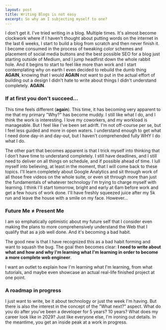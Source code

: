 ```yaml
---
layout: post
title: Writing Blogs is not easy
excerpt: So why am I subjecting myself to one?
---
```



I don't get it. I've tried writing in a blog. Multiple times. It's almost become clockwork where if I haven't thought about putting words on the internet in the last 6 weeks, I start to build a blog from scratch and then never finish it. I become consumed in the process of tweaking color schemes and placement of social media buttons and the best possible SEO for a blog just starting outside of Medium, and I jump headfirst down the whole rabbit hole. And it begins to start to feel like more than work and I start contemplating why on earth I even decided to rebuild the dumb thing **AGAIN**, knowing that I would **AGAIN** not want to put in the actual effort of building out a design I didn't hate to write about things I didn't understand completely. **AGAIN**.

### If at first you don't succeed...

This time feels different (**again**). This time, it has becoming very apparent to me that my primary "Why?" has become muddy. I still like what I do, and I think the work is interesting. I love my coworkers, and my workload is manageable. But I feel like I've been set adrift. I'm not off-course per se, but I feel less guided and more in open waters. I understand enough to get what I need done day-in and day-out, but I haven't comprehended fully WHY I do what I do.

The other part that becomes apparent is that I trick myself into thinking that I don't have time to understand completely. I still have deadlines, and I still need to deliver on all things on schedule, and if possible ahead of time. I lull myself into believing, at least in the moment, that I will come back to these topics. I'll learn completely about Google Analytics and sit through work of all those free videos on the whole suite, or even sit through more than just the fundamentals of whatever technology I'm trying to charge myself with learning. I think I'll start tomorrow, bright and early at 6am before work and get a few hours of work done. I'll have freshly squeezed juice after my 5k run and leave the house with a smile on my face. However...

### Future Me ≠ Present Me

I am so emphatically optimistic about my future self that I consider even making the plans to more comprehensively understand the Web that I qualify that as a job well done. And it's becoming a bad habit.

The good new is that I have recognized this as a bad habit forming and want to squash the bug. The goal then becomes clear: **I need to write about what and how and why I'm learning what I'm learning in order to become a more complete web engineer**.

I want an outlet to explain how I'm learning what I'm learning, from what tutorials, and maybe even showcase an actual real-life finished project at one point.

### A roadmap in progress

I just want to write, be it about technology or just the week I'm having. But there is also the interest in the concept of the "What next?" aspect. What do you do after you've been a developer for 5 years? 10 years? What does my career look like in 2029? Just like everyone else, I'm ironing out details. In the meantime, you get an inside peak at a work in progress.